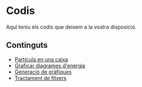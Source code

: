 # **Codis**

Aquí teniu els codis que deixem a la vostra disposició.

## Continguts
- [Partícula en una caixa](part_caixa.md)
- [Graficar diagrames d'energia](diagrames_energies.md)
- [Generació de gràfiques](grafiques.md)
- [Tractament de fitxers](fitxers.md)
